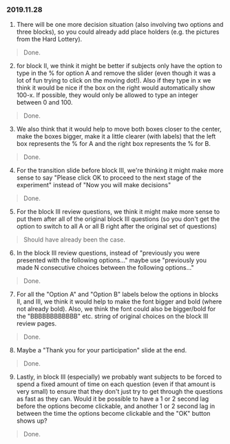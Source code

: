 ### 2019.11.28

1. There will be one more decision situation (also involving two options and three blocks), so you could already add place holders (e.g. the pictures from the Hard Lottery).

> Done.

2. for block II, we think it might be better if subjects only have the option to type in the % for option A and remove the slider (even though it was a lot of fun trying to click on the moving dot!). Also if they type in x we think it would be nice if the box on the right would automatically show 100-x. If possible, they would only be allowed to type an integer between 0 and 100.

> Done.

3. We also think that it would help to move both boxes closer to the center, make the boxes bigger, make it a little clearer (with labels) that the left box represents the % for A and the right box represents the % for B.

> Done. 

4. For the transition slide before block III, we're thinking it might make more sense to say "Please click OK to proceed to the next stage of the experiment" instead of "Now you will make decisions"

> Done.

5. For the block III review questions, we think it might make more sense to put them after all of the original block III questions (so you don't get the option to switch to all A or all B right after the original set of questions)

> Should have already been the case.

6. In the block III review questions, instead of "previously you were presented with the following options..." maybe use "previously you made N consecutive choices between the following options..."

> Done.

7. For all the "Option A" and "Option B" labels below the options in blocks II, and III, we think it would help to make the font bigger and bold (where not already bold). Also, we think the font could also be bigger/bold for the "BBBBBBBBBBBB" etc. string of original choices on the block III review pages.

> Done.

8. Maybe a "Thank you for your participation" slide at the end.

> Done.

9. Lastly, in block III (especially) we probably want subjects to be forced to spend a fixed amount of time on each question (even if that amount is very small) to ensure that they don't just try to get through the questions as fast as they can. Would it be possible to have a 1 or 2 second lag before the options become clickable, and another 1 or 2 second lag in between the time the options become clickable and the "OK" button shows up?

> Done.